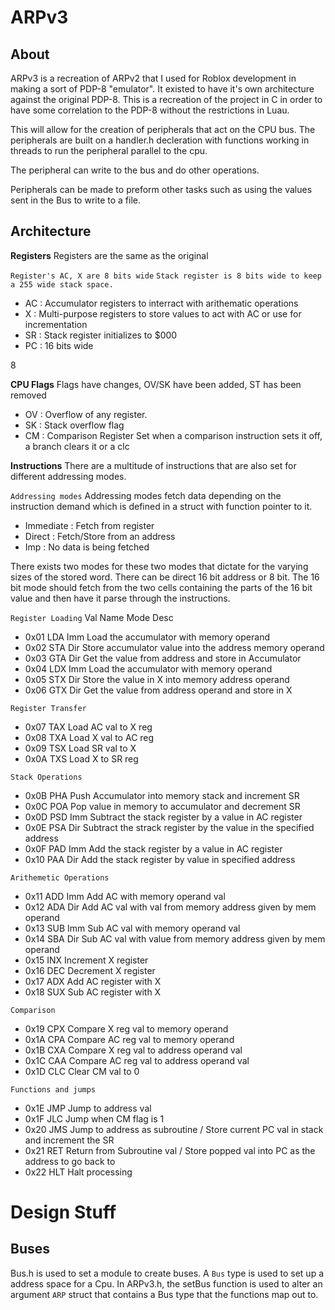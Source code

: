 ARPv3
===================

About
-------------------

ARPv3 is a recreation of ARPv2 that I used for Roblox development in making a sort of PDP-8 "emulator".
It existed to have it's own architecture against the original PDP-8. This is a recreation of the project
in C in order to have some correlation to the PDP-8 without the restrictions in Luau.

This will allow for the creation of peripherals that act on the CPU bus. The peripherals are built on a handler.h decleration with
functions working in threads to run the peripheral parallel to the cpu.

The peripheral can write to the bus and do other operations.

Peripherals can be made to preform other tasks such as using the values sent in the Bus to write to a file.

Architecture
-------------------

**Registers**
Registers are the same as the original

`Register's AC, X are 8 bits wide`
`Stack register is 8 bits wide to keep a 255 wide stack space.`

* AC : Accumulator registers to interract with arithematic operations
* X  : Multi-purpose registers to store values to act with AC or use for incrementation
* SR : Stack register initializes to $000
* PC : 16 bits wide


8

**CPU Flags**
Flags have changes, OV/SK have been added, ST has been removed

* OV : Overflow of any register.
* SK : Stack overflow flag
* CM : Comparison Register Set when a comparison instruction sets it off, a branch clears it or a clc

**Instructions**
There are a multitude of instructions that are also set for different addressing modes.

`Addressing modes`
Addressing modes fetch data depending on the instruction demand which is defined in a struct with function pointer to it.

* Immediate	: Fetch from register
* Direct	: Fetch/Store from an address
* Imp		: No data is being fetched

There exists two modes for these two modes that dictate for the varying sizes of the stored word. There can be direct 16 bit address or 8 bit.
The 16 bit mode should fetch from the two cells containing the parts of the 16 bit value and then have it parse through the instructions.

`Register Loading`
Val Name Mode Desc
* 0x01	LDA Imm	Load the accumulator with memory operand
* 0x02	STA Dir	Store accumulator value into the address memory operand
* 0x03	GTA Dir	Get the value from address and store in Accumulator
* 0x04	LDX Imm	Load the accumulator with memory operand
* 0x05	STX Dir	Store the value in X into memory address operand
* 0x06	GTX Dir	Get the value from address operand and store in X

`Register Transfer`
* 0x07	TAX	Load AC val to X reg
* 0x08	TXA	Load X val to AC reg
* 0x09	TSX	Load SR val to X
* 0x0A	TXS	Load X to SR reg

`Stack Operations`
* 0x0B	PHA	Push Accumulator into memory stack and increment SR
* 0x0C	POA	Pop value in memory to accumulator and decrement SR
* 0x0D	PSD Imm	Subtract the stack register by a value in AC register
* 0x0E	PSA Dir Subtract the strack register by the value in the specified address
* 0x0F	PAD Imm Add the stack register by a value in AC register
* 0x10	PAA Dir	Add the stack register by value in specified address

`Arithemetic Operations`
* 0x11	ADD Imm	Add AC with memory operand val
* 0x12	ADA Dir	Add AC val with val from memory address given by mem operand
* 0x13	SUB Imm	Sub AC val with memory operand val
* 0x14	SBA Dir	Sub AC val with value from memory address given by mem operand
* 0x15	INX	Increment X register
* 0x16	DEC	Decrement X register
* 0x17	ADX	Add AC register with X
* 0x18	SUX	Sub AC register with X

`Comparison`
* 0x19	CPX	Compare X reg val to memory operand
* 0x1A	CPA	Compare AC reg val to memory operand
* 0x1B	CXA	Compare X reg val to address operand val
* 0x1C	CAA	Compare AC reg val to address operand val
* 0x1D	CLC 	Clear CM val to 0

`Functions and jumps`
* 0x1E	JMP	Jump to address val
* 0x1F	JLC	Jump when CM flag is 1
* 0x20	JMS	Jump to address as subroutine / Store current PC val in stack and increment the SR
* 0x21	RET	Return from Subroutine val    / Store popped val into PC as the address to go back to
* 0x22	HLT	Halt processing




Design Stuff
============

Buses
------------
Bus.h is used to set a module to create buses. A `Bus` type is used to set up a address space for a Cpu.
In ARPv3.h, the setBus function is used to alter an argument `ARP` struct that contains a Bus type that the functions map out to.






